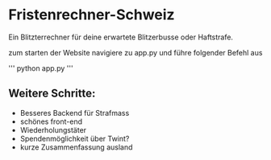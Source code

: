 # Fristenrechner-Schweiz
Ein Blitzterrechner für deine erwartete Blitzerbusse oder Haftstrafe.

zum starten der Website navigiere zu app.py und führe folgender Befehl aus

'''
python app.py
'''

## Weitere Schritte:

- Besseres Backend für Strafmass
- schönes front-end
- Wiederholungstäter
- Spendenmöglichkeit über Twint?
- kurze Zusammenfassung ausland